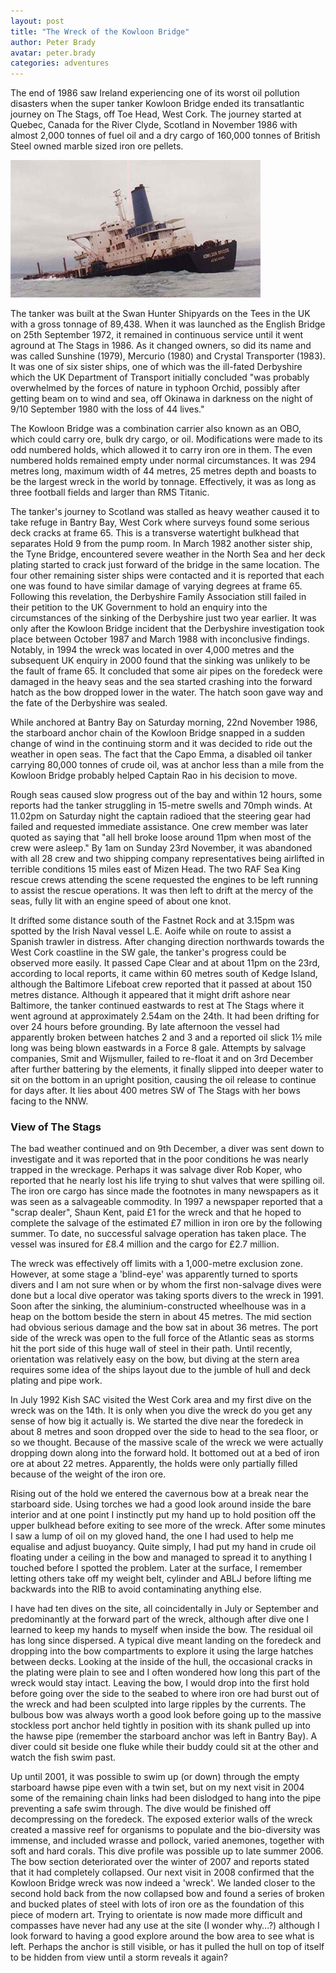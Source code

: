 ```yaml
---
layout: post
title: "The Wreck of the Kowloon Bridge"
author: Peter Brady
avatar: peter.brady
categories: adventures
---
```


The end of 1986 saw Ireland experiencing one of its worst oil pollution disasters when the super tanker Kowloon Bridge ended its transatlantic journey on The Stags, off Toe Head, West Cork. The journey started at Quebec, Canada for the River Clyde, Scotland in November 1986 with almost 2,000 tonnes of fuel oil and a dry cargo of 160,000 tonnes of British Steel owned marble sized iron ore pellets.

![Kowloon Bridge Sinking](/img/posts/kowloon-bridge-sinking.jpg "Kowloon Bridge Sinking")

The tanker was built at the Swan Hunter Shipyards on the Tees in the UK with a gross tonnage of 89,438. When it was launched as the English Bridge on 25th September 1972, it remained in continuous service until it went aground at The Stags in 1986. As it changed owners, so did its name and was called Sunshine (1979), Mercurio (1980) and Crystal Transporter (1983). It was one of six sister ships, one of which was the ill-fated Derbyshire which the UK Department of Transport initially concluded "was probably overwhelmed by the forces of nature in typhoon Orchid, possibly after getting beam on to wind and sea, off Okinawa in darkness on the night of 9/10 September 1980 with the loss of 44 lives."


The Kowloon Bridge was a combination carrier also known as an OBO, which could carry ore, bulk dry cargo, or oil. Modifications were made to its odd numbered holds, which allowed it to carry iron ore in them. The even numbered holds remained empty under normal circumstances. It was 294 metres long, maximum width of 44 metres, 25 metres depth and boasts to be the largest wreck in the world by tonnage. Effectively, it was as long as three football fields and larger than RMS Titanic.

The tanker's journey to Scotland was stalled as heavy weather caused it to take refuge in Bantry Bay, West Cork where surveys found some serious deck cracks at frame 65. This is a transverse watertight bulkhead that separates Hold 9 from the pump room. In March 1982 another sister ship, the Tyne Bridge, encountered severe weather in the North Sea and her deck plating started to crack just forward of the bridge in the same location. The four other remaining sister ships were contacted and it is reported that each one was found to have similar damage of varying degrees at frame 65. Following this revelation, the Derbyshire Family Association still failed in their petition to the UK Government to hold an enquiry into the circumstances of the sinking of the Derbyshire just two year earlier. It was only after the Kowloon Bridge incident that the Derbyshire investigation took place between October 1987 and March 1988 with inconclusive findings. Notably, in 1994 the wreck was located in over 4,000 metres and the subsequent UK enquiry in 2000 found that the sinking was unlikely to be the fault of frame 65. It concluded that some air pipes on the foredeck were damaged in the heavy seas and the sea started crashing into the forward hatch as the bow dropped lower in the water. The hatch soon gave way and the fate of the Derbyshire was sealed.

While anchored at Bantry Bay on Saturday morning, 22nd November 1986, the starboard anchor chain of the Kowloon Bridge snapped in a sudden change of wind in the continuing storm and it was decided to ride out the weather in open seas. The fact that the Capo Emma, a disabled oil tanker carrying 80,000 tonnes of crude oil, was at anchor less than a mile from the Kowloon Bridge probably helped Captain Rao in his decision to move.

Rough seas caused slow progress out of the bay and within 12 hours, some reports had the tanker struggling in 15-metre swells and 70mph winds. At 11.02pm on Saturday night the captain radioed that the steering gear had failed and requested immediate assistance. One crew member was later quoted as saying that "all hell broke loose around 11pm when most of the crew were asleep." By 1am on Sunday 23rd November, it was abandoned with all 28 crew and two shipping company representatives being airlifted in terrible conditions 15 miles east of Mizen Head. The two RAF Sea King rescue crews attending the scene requested the engines to be left running to assist the rescue operations. It was then left to drift at the mercy of the seas, fully lit with an engine speed of about one knot.

It drifted some distance south of the Fastnet Rock and at 3.15pm was spotted by the Irish Naval vessel L.E. Aoife while on route to assist a Spanish trawler in distress. After changing direction northwards towards the West Cork coastline in the SW gale, the tanker's progress could be observed more easily. It passed Cape Clear and at about 11pm on the 23rd, according to local reports, it came within 60 metres south of Kedge Island, although the Baltimore Lifeboat crew reported that it passed at about 150 metres distance. Although it appeared that it might drift ashore near Baltimore, the tanker continued eastwards to rest at The Stags where it went aground at approximately 2.54am on the 24th. It had been drifting for over 24 hours before grounding. By late afternoon the vessel had apparently broken between hatches 2 and 3 and a reported oil slick 1&frac12; mile long was being blown eastwards in a Force 8 gale. Attempts by salvage companies, Smit and Wijsmuller, failed to re-float it and on 3rd December after further battering by the elements, it finally slipped into deeper water to sit on the bottom in an upright position, causing the oil release to continue for days after. It lies about 400 metres SW of The Stags with her bows facing to the NNW.

### View of The Stags

The bad weather continued and on 9th December, a diver was sent down to investigate and it was reported that in the poor conditions he was nearly trapped in the wreckage. Perhaps it was salvage diver Rob Koper, who reported that he nearly lost his life trying to shut valves that were spilling oil. The iron ore cargo has since made the footnotes in many newspapers as it was seen as a salvageable commodity. In 1997 a newspaper reported that a "scrap dealer", Shaun Kent, paid &pound;1 for the wreck and that he hoped to complete the salvage of the estimated &pound;7 million in iron ore by the following summer. To date, no successful salvage operation has taken place. The vessel was insured for &pound;8.4 million and the cargo for &pound;2.7 million.

The wreck was effectively off limits with a 1,000-metre exclusion zone. However, at some stage a 'blind-eye' was apparently turned to sports divers and I am not sure when or by whom the first non-salvage dives were done but a local dive operator was taking sports divers to the wreck in 1991. Soon after the sinking, the aluminium-constructed wheelhouse was in a heap on the bottom beside the stern in about 45 metres. The mid section had obvious serious damage and the bow sat in about 36 metres. The port side of the wreck was open to the full force of the Atlantic seas as storms hit the port side of this huge wall of steel in their path. Until recently, orientation was relatively easy on the bow, but diving at the stern area requires some idea of the ships layout due to the jumble of hull and deck plating and pipe work.

In July 1992 Kish SAC visited the West Cork area and my first dive on the wreck was on the 14th. It is only when you dive the wreck do you get any sense of how big it actually is. We started the dive near the foredeck in about 8 metres and soon dropped over the side to head to the sea floor, or so we thought. Because of the massive scale of the wreck we were actually dropping down along into the forward hold. It bottomed out at a bed of iron ore at about 22 metres. Apparently, the holds were only partially filled because of the weight of the iron ore.

Rising out of the hold we entered the cavernous bow at a break near the starboard side. Using torches we had a good look around inside the bare interior and at one point I instinctly put my hand up to hold position off the upper bulkhead before exiting to see more of the wreck. After some minutes I saw a lump of oil on my gloved hand, the one I had used to help me equalise and adjust buoyancy. Quite simply, I had put my hand in crude oil floating under a ceiling in the bow and managed to spread it to anything I touched before I spotted the problem. Later at the surface, I remember letting others take off my weight belt, cylinder and ABLJ before lifting me backwards into the RIB to avoid contaminating anything else.

I have had ten dives on the site, all coincidentally in July or September and predominantly at the forward part of the wreck, although after dive one I learned to keep my hands to myself when inside the bow. The residual oil has long since dispersed. A typical dive meant landing on the foredeck and dropping into the bow compartments to explore it using the large hatches between decks. Looking at the inside of the hull, the occasional cracks in the plating were plain to see and I often wondered how long this part of the wreck would stay intact. Leaving the bow, I would drop into the first hold before going over the side to the seabed to where iron ore had burst out of the wreck and had been sculpted into large ripples by the currents. The bulbous bow was always worth a good look before going up to the massive stockless port anchor held tightly in position with its shank pulled up into the hawse pipe (remember the starboard anchor was left in Bantry Bay). A diver could sit beside one fluke while their buddy could sit at the other and watch the fish swim past.

Up until 2001, it was possible to swim up (or down) through the empty starboard hawse pipe even with a twin set, but on my next visit in 2004 some of the remaining chain links had been dislodged to hang into the pipe preventing a safe swim through. The dive would be finished off decompressing on the foredeck. The exposed exterior walls of the wreck created a massive reef for organisms to populate and the bio-diversity was immense, and included wrasse and pollock, varied anemones, together with soft and hard corals. This dive profile was possible up to late summer 2006. The bow section deteriorated over the winter of 2007 and reports stated that it had completely collapsed. Our next visit in 2008 confirmed that the Kowloon Bridge wreck was now indeed a 'wreck'. We landed closer to the second hold back from the now collapsed bow and found a series of broken and bucked plates of steel with lots of iron ore as the foundation of this piece of modern art. Trying to orientate is now made more difficult and compasses have never had any use at the site (I wonder why&hellip;?) although I look forward to having a good explore around the bow area to see what is left. Perhaps the anchor is still visible, or has it pulled the hull on top of itself to be hidden from view until a storm reveals it again?

